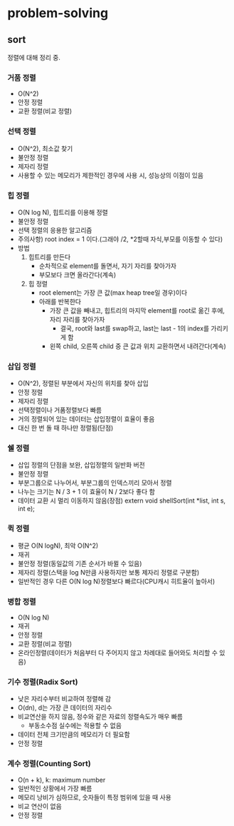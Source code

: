 # problem-solving

## sort
정렬에 대해 정리 중.

### 거품 정렬
- O(N^2)
- 안정 정렬
- 교환 정렬(비교 정렬)

### 선택 정렬
- O(N^2), 최소값 찾기
- 불안정 정렬
- 제자리 정렬
- 사용할 수 있는 메모리가 제한적인 경우에 사용 시, 성능상의 이점이 있음

### 힙 정렬
- O(N log N), 힙트리를 이용해 정렬
- 불안정 정렬
- 선택 정렬의 응용한 알고리즘
- 주의사항) root index = 1 이다.(그래야 /2, *2할때 자식,부모를 이동할 수 있다)
- 방법
    1. 힙트리를 만든다
        - 순차적으로 element를 돌면서, 자기 자리를 찾아가자
        - 부모보다 크면 올라간다(계속)
    2. 힙 정렬
        - root element는 가장 큰 값(max heap tree일 경우)이다
        - 아래를 반복한다
            - 가장 큰 값을 빼내고, 힙트리의 마지막 element를 root로 옮긴 후에, 자리 자리를 찾아가자
                - 결국, root와 last를 swap하고, last는 last - 1의 index를 가리키게 함
            - 왼쪽 child, 오른쪽 child 중 큰 값과 위치 교환하면서 내려간다(계속)

### 삽입 정렬
- O(N^2), 정렬된 부분에서 자신의 위치를 찾아 삽입
- 안정 정렬
- 제자리 정렬
- 선택정렬이나 거품정렬보다 빠름
- 거의 정렬되어 있는 데이터는 삽입정렬이 효율이 좋음
- 대신 한 번 돌 때 하나만 정렬됨(단점)

### 쉘 정렬
- 삽입 정렬의 단점을 보완, 삽입정렬의 일반화 버전
- 불안정 정렬
- 부분그룹으로 나누어서, 부분그룹의 인덱스끼리 모아서 정렬
- 나누는 크기는 N / 3 + 1 이 효율이 N / 2보다 좋다 함
- 데이터 교환 시 멀리 이동하지 않음(장점)
extern void shellSort(int *list, int s, int e);

### 퀵 정렬
- 평균 O(N logN), 최악 O(N^2)
- 재귀
- 불안정 정렬(동일값의 기존 순서가 바뀔 수 있음)
- 제자리 정렬(스택을 log N만큼 사용하지만 보통 제자리 정렬로 구분함)
- 일반적인 경우 다른 O(N log N)정렬보다 빠르다(CPU캐시 히트율이 높아서)

### 병합 정렬
- O(N log N)
- 재귀
- 안정 정렬
- 교환 정렬(비교 정렬)
- 온라인정렬(데이터가 처음부터 다 주어지지 않고 차례대로 들어와도 처리할 수 있음)

### 기수 정렬(Radix Sort)
- 낮은 자리수부터 비교하여 정렬해 감
- O(dn), d는 가장 큰 데이터의 자리수
- 비교연산을 하지 않음, 정수와 같은 자료의 정렬속도가 매우 빠름
  - 부동소수점 실수에는 적용할 수 없음
- 데이터 전체 크기만큼의 메모리가 더 필요함
- 안정 정렬

### 계수 정렬(Counting Sort)
- O(n + k), k: maximum number
- 일반적인 상황에서 가장 빠름
- 메모리 낭비가 심하므로, 숫자들이 특정 범위에 있을 때 사용
- 비교 연산이 없음
- 안정 정렬
